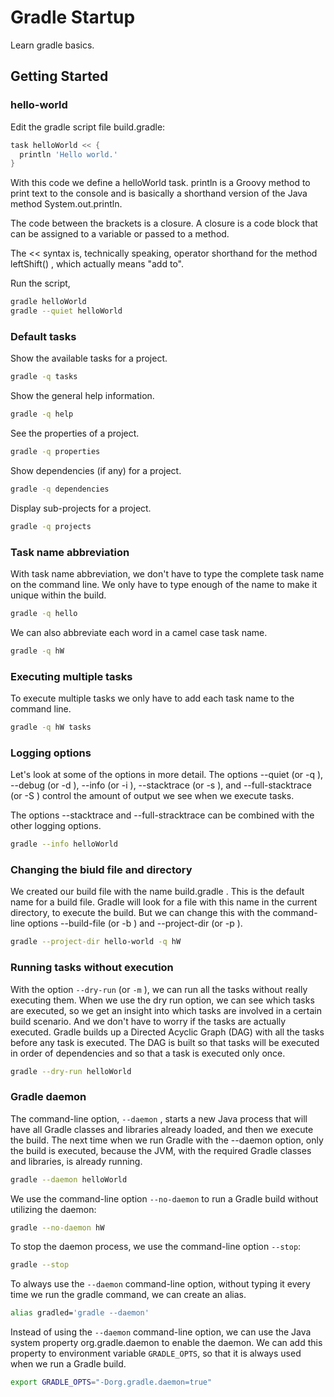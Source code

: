 # Gradle Startup
Learn gradle basics.

## Getting Started

### hello-world

Edit the gradle script file build.gradle:

```gradle
task helloWorld << {
  println 'Hello world.'
}
```

With this code we define a helloWorld task. println is a Groovy method to print
text to the console and is basically a shorthand version of the Java method
System.out.println.

The code between the brackets is a closure. A closure is a code block that can be
assigned to a variable or passed to a method.

The << syntax is, technically speaking, operator shorthand for the method
leftShift() , which actually means "add to".

Run the script,

```bash
gradle helloWorld
gradle --quiet helloWorld
```
### Default tasks

Show the available tasks for a project.
```bash
gradle -q tasks
```

Show the general help information.
```bash
gradle -q help
```

See the properties of a project.
```bash
gradle -q properties
```

Show dependencies (if any) for a project.
```bash
gradle -q dependencies
```

Display sub-projects for a project.
```bash
gradle -q projects
```

### Task name abbreviation

With task name abbreviation, we don't have to type the complete task name on
the command line. We only have to type enough of the name to make it unique
within the build.

```bash
gradle -q hello
```

We can also abbreviate each word in a camel case task name.
```bash
gradle -q hW
```

### Executing multiple tasks

To execute multiple tasks we only have to add each task name to the command line.

```bash
gradle -q hW tasks
```

### Logging options
Let's look at some of the options in more detail. The options --quiet (or -q ),
--debug (or -d ), --info (or -i ), --stacktrace (or -s ), and --full-stacktrace
(or -S ) control the amount of output we see when we execute tasks.

The options --stacktrace and --full-stracktrace can be combined with the other
logging options.
```bash
gradle --info helloWorld
```

### Changing the biuld file and directory
We created our build file with the name build.gradle . This is the default name
for a build file. Gradle will look for a file with this name in the current directory,
to execute the build. But we can change this with the command-line options
--build-file (or -b ) and --project-dir (or -p ).
```bash
gradle --project-dir hello-world -q hW
```

### Running tasks without execution

With the option `--dry-run` (or `-m` ), we can run all the tasks without really 
executing them. When we use the dry run option, we can see which tasks are executed, 
so we get an insight into which tasks are involved in a certain build scenario. 
And we don't have to worry if the tasks are actually executed. Gradle builds up a
Directed Acyclic Graph (DAG) with all the tasks before any task is executed. The DAG
is built so that tasks will be executed in order of dependencies and so that a task 
is executed only once.
```bash
gradle --dry-run helloWorld
```

### Gradle daemon

The command-line option, `--daemon` , starts a new Java process
that will have all Gradle classes and libraries already loaded, and then we execute
the build. The next time when we run Gradle with the --daemon option, only the
build is executed, because the JVM, with the required Gradle classes and libraries,
is already running.

```bash
gradle --daemon helloWorld
```

We use the command-line option `--no-daemon` to run a Gradle
build without utilizing the daemon:

```bash
gradle --no-daemon hW
```

To stop the daemon process, we use the command-line option `--stop`:
```bash
gradle --stop
```

To always use the `--daemon` command-line option, without typing it every time we
run the gradle command, we can create an alias.
```bash
alias gradled='gradle --daemon'
```

Instead of using the `--daemon` command-line option, we can use the Java system
property org.gradle.daemon to enable the daemon. We can add this property
to environment variable `GRADLE_OPTS`, so that it is always used when we run
a Gradle build.
```bash
export GRADLE_OPTS="-Dorg.gradle.daemon=true"
```
